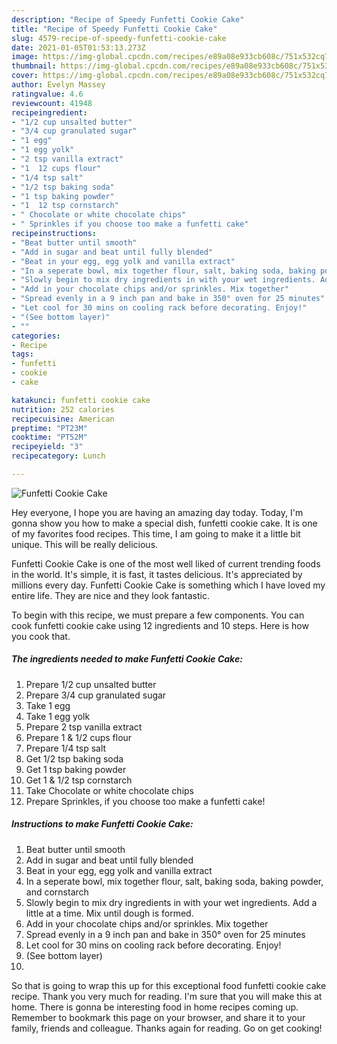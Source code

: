 ```yaml
---
description: "Recipe of Speedy Funfetti Cookie Cake"
title: "Recipe of Speedy Funfetti Cookie Cake"
slug: 4579-recipe-of-speedy-funfetti-cookie-cake
date: 2021-01-05T01:53:13.273Z
image: https://img-global.cpcdn.com/recipes/e89a08e933cb608c/751x532cq70/funfetti-cookie-cake-recipe-main-photo.jpg
thumbnail: https://img-global.cpcdn.com/recipes/e89a08e933cb608c/751x532cq70/funfetti-cookie-cake-recipe-main-photo.jpg
cover: https://img-global.cpcdn.com/recipes/e89a08e933cb608c/751x532cq70/funfetti-cookie-cake-recipe-main-photo.jpg
author: Evelyn Massey
ratingvalue: 4.6
reviewcount: 41948
recipeingredient:
- "1/2 cup unsalted butter"
- "3/4 cup granulated sugar"
- "1 egg"
- "1 egg yolk"
- "2 tsp vanilla extract"
- "1  12 cups flour"
- "1/4 tsp salt"
- "1/2 tsp baking soda"
- "1 tsp baking powder"
- "1  12 tsp cornstarch"
- " Chocolate or white chocolate chips"
- " Sprinkles if you choose too make a funfetti cake"
recipeinstructions:
- "Beat butter until smooth"
- "Add in sugar and beat until fully blended"
- "Beat in your egg, egg yolk and vanilla extract"
- "In a seperate bowl, mix together flour, salt, baking soda, baking powder, and cornstarch"
- "Slowly begin to mix dry ingredients in with your wet ingredients. Add a little at a time. Mix until dough is formed."
- "Add in your chocolate chips and/or sprinkles. Mix together"
- "Spread evenly in a 9 inch pan and bake in 350° oven for 25 minutes"
- "Let cool for 30 mins on cooling rack before decorating. Enjoy!"
- "(See bottom layer)"
- ""
categories:
- Recipe
tags:
- funfetti
- cookie
- cake

katakunci: funfetti cookie cake 
nutrition: 252 calories
recipecuisine: American
preptime: "PT23M"
cooktime: "PT52M"
recipeyield: "3"
recipecategory: Lunch

---
```



![Funfetti Cookie Cake](https://img-global.cpcdn.com/recipes/e89a08e933cb608c/751x532cq70/funfetti-cookie-cake-recipe-main-photo.jpg)

Hey everyone, I hope you are having an amazing day today. Today, I'm gonna show you how to make a special dish, funfetti cookie cake. It is one of my favorites food recipes. This time, I am going to make it a little bit unique. This will be really delicious.



Funfetti Cookie Cake is one of the most well liked of current trending foods in the world. It's simple, it is fast, it tastes delicious. It's appreciated by millions every day. Funfetti Cookie Cake is something which I have loved my entire life. They are nice and they look fantastic.


To begin with this recipe, we must prepare a few components. You can cook funfetti cookie cake using 12 ingredients and 10 steps. Here is how you cook that.

<!--inarticleads1-->

##### The ingredients needed to make Funfetti Cookie Cake:

1. Prepare 1/2 cup unsalted butter
1. Prepare 3/4 cup granulated sugar
1. Take 1 egg
1. Take 1 egg yolk
1. Prepare 2 tsp vanilla extract
1. Prepare 1 &amp; 1/2 cups flour
1. Prepare 1/4 tsp salt
1. Get 1/2 tsp baking soda
1. Get 1 tsp baking powder
1. Get 1 &amp; 1/2 tsp cornstarch
1. Take  Chocolate or white chocolate chips
1. Prepare  Sprinkles, if you choose too make a funfetti cake!




<!--inarticleads2-->

##### Instructions to make Funfetti Cookie Cake:

1. Beat butter until smooth
1. Add in sugar and beat until fully blended
1. Beat in your egg, egg yolk and vanilla extract
1. In a seperate bowl, mix together flour, salt, baking soda, baking powder, and cornstarch
1. Slowly begin to mix dry ingredients in with your wet ingredients. Add a little at a time. Mix until dough is formed.
1. Add in your chocolate chips and/or sprinkles. Mix together
1. Spread evenly in a 9 inch pan and bake in 350° oven for 25 minutes
1. Let cool for 30 mins on cooling rack before decorating. Enjoy!
1. (See bottom layer)
1. 




So that is going to wrap this up for this exceptional food funfetti cookie cake recipe. Thank you very much for reading. I'm sure that you will make this at home. There is gonna be interesting food in home recipes coming up. Remember to bookmark this page on your browser, and share it to your family, friends and colleague. Thanks again for reading. Go on get cooking!
